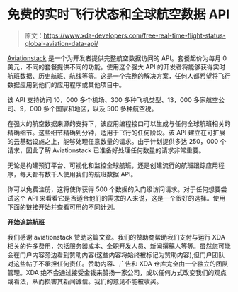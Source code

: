 # 免费的实时飞行状态和全球航空数据 API

> 原文：<https://www.xda-developers.com/free-real-time-flight-status-global-aviation-data-api/>

[Aviationstack](https://aviationstack.com/) 是一个为开发者提供完整航空数据访问的 API。套餐起价为每月 0 美元，不同的套餐提供不同的功能。使用这个强大 API 的开发者将能够获得实时航班数据、历史航班、航线等等。这是一个完整的解决方案，任何人都希望将飞行数据应用到他们的应用程序或其他项目中。

该 API 支持访问 10，000 多个机场、300 多种飞机类型、13，000 多家航空公司、9，000 多个国家和地区，以及 500 多种航空税。

在强大的航空数据来源的支持下，该应用编程接口可以生成与任何全球航班相关的精确细节。这些细节精确到分钟，适用于飞行的任何阶段。该 API 建立在可扩展的云基础设施之上，能够处理任意数量的请求。由于计划提供多达 250，000 个请求，因此了解 Aviationstack 已准备好处理任何数量的请求非常重要。

无论是构建预订平台、可视化和监控全球航班，还是创建流行的航班跟踪应用程序，每天都有数千人使用我们的航班数据 API。

你可以免费注册，这将使你获得 500 个数据的入门级访问请求。对于任何想要尝试这个 API 来看看它是否适合他们的需求的人来说，这是一个很好的选择。使用下面的链接开始并查看可用的不同计划。

**开始追踪航班**

我们感谢 aviationstack 赞助这篇文章。我们的赞助商帮助我们支付与运行 XDA 相关的许多费用，包括服务器成本、全职开发人员、新闻撰稿人等等。虽然您可能会在门户内容旁边看到赞助内容(这些内容将始终被标记为赞助内容),但门户团队对这些帖子不承担任何责任。赞助内容、广告和 XDA 仓库完全由一个独立的团队管理。XDA 绝不会通过接受金钱来赞扬一家公司，或以任何方式改变我们的观点或看法，从而损害其新闻诚信。我们的意见不能被收买。